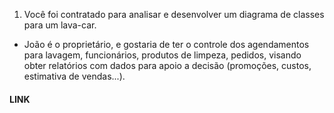 1. Você foi contratado para analisar e desenvolver um diagrama de classes para um lava-car.
  - João é o proprietário, e gostaria de ter o controle dos agendamentos para lavagem, funcionários, produtos de limpeza, pedidos, visando obter relatórios com dados para apoio a decisão (promoções, custos, estimativa de vendas...).

#### LINK
